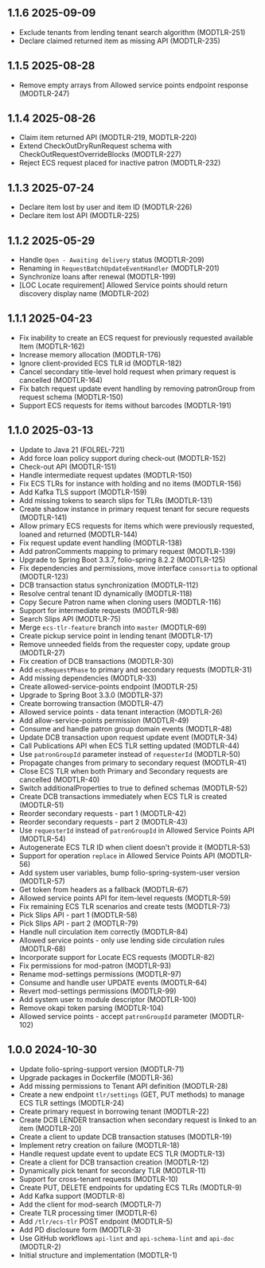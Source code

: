 ## 1.1.6 2025-09-09
* Exclude tenants from lending tenant search algorithm (MODTLR-251)
* Declare claimed returned item as missing API (MODTLR-235)

## 1.1.5 2025-08-28
* Remove empty arrays from Allowed service points endpoint response (MODTLR-247)

## 1.1.4 2025-08-26
* Claim item returned API (MODTLR-219, MODTLR-220)
* Extend CheckOutDryRunRequest schema with CheckOutRequestOverrideBlocks (MODTLR-227)
* Reject ECS request placed for inactive patron (MODTLR-232)

## 1.1.3 2025-07-24
* Declare item lost by user and item ID (MODTLR-226)
* Declare item lost API (MODTLR-225)

## 1.1.2 2025-05-29
* Handle `Open - Awaiting delivery` status (MODTLR-209)
* Renaming in `RequestBatchUpdateEventHandler` (MODTLR-201)
* Synchronize loans after renewal (MODTLR-199)
* [LOC Locate requirement] Allowed Service points should return discovery display name (MODTLR-202)

## 1.1.1 2025-04-23
* Fix inability to create an ECS request for previously requested available Item (MODTLR-162)
* Increase memory allocation (MODTLR-176)
* Ignore client-provided ECS TLR id (MODTLR-182)
* Cancel secondary title-level hold request when primary request is cancelled (MODTLR-164)
* Fix batch request update event handling by removing patronGroup from request schema (MODTLR-150)
* Support ECS requests for items without barcodes (MODTLR-191)

## 1.1.0 2025-03-13
* Update to Java 21 (FOLREL-721)
* Add force loan policy support during check-out (MODTLR-152)
* Check-out API (MODTLR-151)
* Handle intermediate request updates (MODTLR-150)
* Fix ECS TLRs for instance with holding and no items (MODTLR-156)
* Add Kafka TLS support (MODTLR-159)
* Add missing tokens to search slips for TLRs (MODTLR-131)
* Create shadow instance in primary request tenant for secure requests (MODTLR-141)
* Allow primary ECS requests for items which were previously requested, loaned and returned (MODTLR-144)
* Fix request update event handling (MODTLR-138)
* Add patronComments mapping to primary request (MODTLR-139)
* Upgrade to Spring Boot 3.3.7, folio-spring 8.2.2 (MODTLR-125)
* Fix dependencies and permissions, move interface `consortia` to optional (MODTLR-123)
* DCB transaction status synchronization (MODTLR-112)
* Resolve central tenant ID dynamically (MODTLR-118)
* Copy Secure Patron name when cloning users (MODTLR-116)
* Support for intermediate requests (MODTLR-98)
* Search Slips API (MODTLR-75)
* Merge `ecs-tlr-feature` branch into `master` (MODTLR-69)
* Create pickup service point in lending tenant (MODTLR-17)
* Remove unneeded fields from the requester copy, update group (MODTLR-27)
* Fix creation of DCB transactions (MODTLR-30)
* Add `ecsRequestPhase` to primary and secondary requests (MODTLR-31)
* Add missing dependencies (MODTLR-33)
* Create allowed-service-points endpoint (MODTLR-25)
* Upgrade to Spring Boot 3.3.0 (MODTLR-37)
* Create borrowing transaction (MODTLR-47)
* Allowed service points - data tenant interaction (MODTLR-26)
* Add allow-service-points permission (MODTLR-49)
* Consume and handle patron group domain events (MODTLR-48)
* Update DCB transaction upon request update event (MODTLR-34)
* Call Publications API when ECS TLR setting updated (MODTLR-44)
* Use `patronGroupId` parameter instead of `requesterId` (MODTLR-50)
* Propagate changes from primary to secondary request (MODTLR-41)
* Close ECS TLR when both Primary and Secondary requests are cancelled (MODTLR-40)
* Switch additionalProperties to true to defined schemas (MODTLR-52)
* Create DCB transactions immediately when ECS TLR is created (MODTLR-51)
* Reorder secondary requests - part 1 (MODTLR-42)
* Reorder secondary requests - part 2 (MODTLR-43)
* Use `requesterId` instead of `patronGroupId` in Allowed Service Points API (MODTLR-54)
* Autogenerate ECS TLR ID when client doesn't provide it (MODTLR-53)
* Support for operation `replace` in Allowed Service Points API (MODTLR-56)
* Add system user variables, bump folio-spring-system-user version (MODTLR-57)
* Get token from headers as a fallback (MODTLR-67)
* Allowed service points API for item-level requests (MODTLR-59)
* Fix remaining ECS TLR scenarios and create tests (MODTLR-73)
* Pick Slips API - part 1 (MODTLR-58)
* Pick Slips API - part 2 (MODTLR-79)
* Handle null circulation item correctly (MODTLR-84)
* Allowed service points - only use lending side circulation rules (MODTLR-68)
* Incorporate support for Locate ECS requests (MODTLR-82)
* Fix permissions for mod-patron (MODTLR-93)
* Rename mod-settings permissions (MODTLR-97)
* Consume and handle user UPDATE events (MODTLR-64)
* Revert mod-settings permissions (MODTLR-99)
* Add system user to module descriptor (MODTLR-100)
* Remove okapi token parsing (MODTLR-104)
* Allowed service points - accept `patronGroupId` parameter (MODTLR-102)

## 1.0.0 2024-10-30
* Update folio-spring-support version (MODTLR-71)
* Upgrade packages in Dockerfile (MODTLR-36)
* Add missing permissions to Tenant API definition (MODTLR-28)
* Create a new endpoint `tlr/settings` (GET, PUT methods) to manage ECS TLR settings (MODTLR-24)
* Create primary request in borrowing tenant (MODTLR-22)
* Create DCB LENDER transaction when secondary request is linked to an item (MODTLR-20)
* Create a client to update DCB transaction statuses (MODTLR-19)
* Implement retry creation on failure (MODTLR-18)
* Handle request update event to update ECS TLR (MODTLR-13)
* Create a client for DCB transaction creation (MODTLR-12)
* Dynamically pick tenant for secondary TLR (MODTLR-11)
* Support for cross-tenant requests (MODTLR-10)
* Create PUT, DELETE endpoints for updating ECS TLRs (MODTLR-9)
* Add Kafka support (MODTLR-8)
* Add the client for mod-search (MODTLR-7)
* Create TLR processing timer (MODTLR-6)
* Add `/tlr/ecs-tlr` POST endpoint (MODTLR-5)
* Add PD disclosure form (MODTLR-3)
* Use GitHub workflows `api-lint` and `api-schema-lint` and `api-doc` (MODTLR-2)
* Initial structure and implementation (MODTLR-1)
